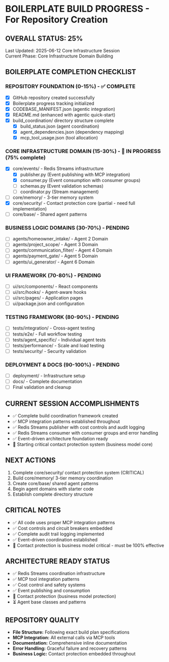 # BOILERPLATE BUILD PROGRESS - For Repository Creation

## OVERALL STATUS: 25%
Last Updated: 2025-06-12 Core Infrastructure Session  
Current Phase: Core Infrastructure Domain Building

## BOILERPLATE COMPLETION CHECKLIST

### REPOSITORY FOUNDATION (0-15%) - ✅ COMPLETE
- [x] GitHub repository created successfully
- [x] Boilerplate progress tracking initialized
- [x] CODEBASE_MANIFEST.json (agentic integration)
- [x] README.md (enhanced with agentic quick-start)
- [x] build_coordination/ directory structure complete
  - [x] build_status.json (agent coordination)
  - [x] agent_dependencies.json (dependency mapping)
  - [x] mcp_tool_usage.json (tool allocation)

### CORE INFRASTRUCTURE DOMAIN (15-30%) - 🚧 IN PROGRESS (75% complete)
- [x] core/events/ - Redis Streams infrastructure
  - [x] publisher.py (Event publishing with MCP integration)
  - [x] consumer.py (Event consumption with consumer groups)
  - [ ] schemas.py (Event validation schemas)
  - [ ] coordinator.py (Stream management)
- [ ] core/memory/ - 3-tier memory system
- [x] core/security/ - Contact protection core (partial - need full implementation)
- [ ] core/base/ - Shared agent patterns

### BUSINESS LOGIC DOMAINS (30-70%) - PENDING
- [ ] agents/homeowner_intake/ - Agent 2 Domain
- [ ] agents/project_scope/ - Agent 3 Domain
- [ ] agents/communication_filter/ - Agent 4 Domain
- [ ] agents/payment_gate/ - Agent 5 Domain
- [ ] agents/ui_generator/ - Agent 6 Domain

### UI FRAMEWORK (70-80%) - PENDING
- [ ] ui/src/components/ - React components
- [ ] ui/src/hooks/ - Agent-aware hooks
- [ ] ui/src/pages/ - Application pages
- [ ] ui/package.json and configuration

### TESTING FRAMEWORK (80-90%) - PENDING
- [ ] tests/integration/ - Cross-agent testing
- [ ] tests/e2e/ - Full workflow testing
- [ ] tests/agent_specific/ - Individual agent tests
- [ ] tests/performance/ - Scale and load testing
- [ ] tests/security/ - Security validation

### DEPLOYMENT & DOCS (90-100%) - PENDING
- [ ] deployment/ - Infrastructure setup
- [ ] docs/ - Complete documentation
- [ ] Final validation and cleanup

## CURRENT SESSION ACCOMPLISHMENTS
- ✅ Complete build coordination framework created
- ✅ MCP integration patterns established throughout
- ✅ Redis Streams publisher with cost controls and audit logging
- ✅ Redis Streams consumer with consumer groups and error handling
- ✅ Event-driven architecture foundation ready
- 🚧 Starting critical contact protection system (business model core)

## NEXT ACTIONS
1. Complete core/security/ contact protection system (CRITICAL)
2. Build core/memory/ 3-tier memory coordination
3. Create core/base/ shared agent patterns  
4. Begin agent domains with starter code
5. Establish complete directory structure

## CRITICAL NOTES
- ✅ All code uses proper MCP integration patterns
- ✅ Cost controls and circuit breakers embedded
- ✅ Complete audit trail logging implemented
- ✅ Event-driven coordination established
- 🎯 Contact protection is business model critical - must be 100% effective

## ARCHITECTURE READY STATUS
- ✅ Redis Streams coordination infrastructure
- ✅ MCP tool integration patterns
- ✅ Cost control and safety systems
- ✅ Event publishing and consumption
- 🚧 Contact protection (business model protection)
- ⏳ Agent base classes and patterns

## REPOSITORY QUALITY
- **File Structure:** Following exact build plan specifications
- **MCP Integration:** All external calls via MCP tools
- **Documentation:** Comprehensive inline documentation  
- **Error Handling:** Graceful failure and recovery patterns
- **Business Logic:** Contact protection embedded throughout
